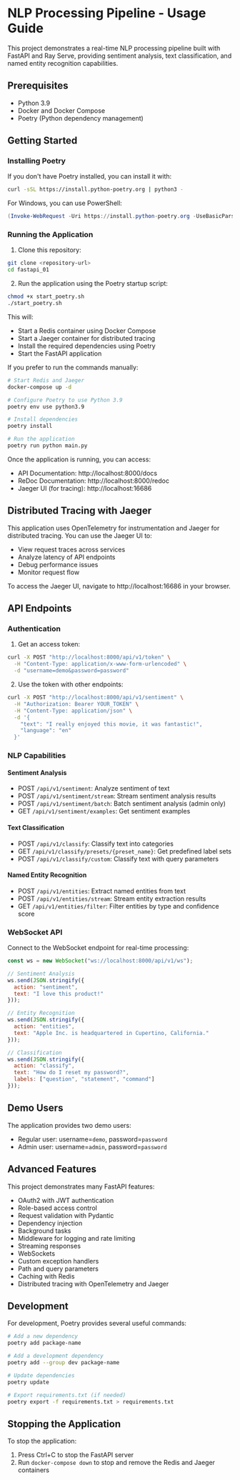 # NLP Processing Pipeline - Usage Guide

This project demonstrates a real-time NLP processing pipeline built with FastAPI and Ray Serve, providing sentiment analysis, text classification, and named entity recognition capabilities.

## Prerequisites

- Python 3.9
- Docker and Docker Compose
- Poetry (Python dependency management)

## Getting Started

### Installing Poetry

If you don't have Poetry installed, you can install it with:

```bash
curl -sSL https://install.python-poetry.org | python3 -
```

For Windows, you can use PowerShell:

```powershell
(Invoke-WebRequest -Uri https://install.python-poetry.org -UseBasicParsing).Content | python -
```

### Running the Application

1. Clone this repository:
```bash
git clone <repository-url>
cd fastapi_01
```

2. Run the application using the Poetry startup script:
```bash
chmod +x start_poetry.sh
./start_poetry.sh
```

This will:
- Start a Redis container using Docker Compose
- Start a Jaeger container for distributed tracing
- Install the required dependencies using Poetry
- Start the FastAPI application

If you prefer to run the commands manually:

```bash
# Start Redis and Jaeger
docker-compose up -d

# Configure Poetry to use Python 3.9
poetry env use python3.9

# Install dependencies
poetry install

# Run the application
poetry run python main.py
```

Once the application is running, you can access:
- API Documentation: http://localhost:8000/docs
- ReDoc Documentation: http://localhost:8000/redoc
- Jaeger UI (for tracing): http://localhost:16686

## Distributed Tracing with Jaeger

This application uses OpenTelemetry for instrumentation and Jaeger for distributed tracing. You can use the Jaeger UI to:

- View request traces across services
- Analyze latency of API endpoints
- Debug performance issues
- Monitor request flow

To access the Jaeger UI, navigate to http://localhost:16686 in your browser.

## API Endpoints

### Authentication

1. Get an access token:
```bash
curl -X POST "http://localhost:8000/api/v1/token" \
  -H "Content-Type: application/x-www-form-urlencoded" \
  -d "username=demo&password=password"
```

2. Use the token with other endpoints:
```bash
curl -X POST "http://localhost:8000/api/v1/sentiment" \
  -H "Authorization: Bearer YOUR_TOKEN" \
  -H "Content-Type: application/json" \
  -d '{
    "text": "I really enjoyed this movie, it was fantastic!",
    "language": "en"
  }'
```

### NLP Capabilities

#### Sentiment Analysis
- POST `/api/v1/sentiment`: Analyze sentiment of text
- POST `/api/v1/sentiment/stream`: Stream sentiment analysis results
- POST `/api/v1/sentiment/batch`: Batch sentiment analysis (admin only)
- GET `/api/v1/sentiment/examples`: Get sentiment examples

#### Text Classification
- POST `/api/v1/classify`: Classify text into categories
- GET `/api/v1/classify/presets/{preset_name}`: Get predefined label sets
- POST `/api/v1/classify/custom`: Classify text with query parameters

#### Named Entity Recognition
- POST `/api/v1/entities`: Extract named entities from text
- POST `/api/v1/entities/stream`: Stream entity extraction results
- GET `/api/v1/entities/filter`: Filter entities by type and confidence score

### WebSocket API

Connect to the WebSocket endpoint for real-time processing:
```javascript
const ws = new WebSocket("ws://localhost:8000/api/v1/ws");

// Sentiment Analysis
ws.send(JSON.stringify({
  action: "sentiment",
  text: "I love this product!"
}));

// Entity Recognition
ws.send(JSON.stringify({
  action: "entities",
  text: "Apple Inc. is headquartered in Cupertino, California."
}));

// Classification
ws.send(JSON.stringify({
  action: "classify",
  text: "How do I reset my password?",
  labels: ["question", "statement", "command"]
}));
```

## Demo Users

The application provides two demo users:
- Regular user: username=`demo`, password=`password`
- Admin user: username=`admin`, password=`password`

## Advanced Features

This project demonstrates many FastAPI features:
- OAuth2 with JWT authentication
- Role-based access control
- Request validation with Pydantic
- Dependency injection
- Background tasks
- Middleware for logging and rate limiting
- Streaming responses
- WebSockets
- Custom exception handlers
- Path and query parameters
- Caching with Redis
- Distributed tracing with OpenTelemetry and Jaeger

## Development

For development, Poetry provides several useful commands:

```bash
# Add a new dependency
poetry add package-name

# Add a development dependency
poetry add --group dev package-name

# Update dependencies
poetry update

# Export requirements.txt (if needed)
poetry export -f requirements.txt > requirements.txt
```

## Stopping the Application

To stop the application:
1. Press Ctrl+C to stop the FastAPI server
2. Run `docker-compose down` to stop and remove the Redis and Jaeger containers
